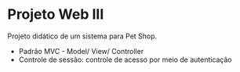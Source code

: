 # Projeto Web III
Projeto didático de um sistema para Pet Shop.

- Padrão MVC - Model/ View/ Controller
- Controle de sessão: controle de acesso por meio de autenticação
